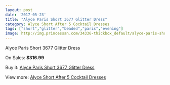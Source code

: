 ```yaml
---
layout: post
date: '2017-05-23'
title: "Alyce Paris Short 3677 Glitter Dress"
category: Alyce Short After 5 Cocktail Dresses
tags: ["short","glitter","beaded","paris","evening"]
image: http://img.princessan.com/34336-thickbox_default/alyce-paris-short-3677-glitter-dress.jpg
---
```

Alyce Paris Short 3677 Glitter Dress

On Sales: **$316.99**
<a href="https://www.princessan.com/en/16070-alyce-paris-short-3677-glitter-dress.html"><amp-img layout="responsive" width="600" height="600" src="//img.princessan.com/34336-thickbox_default/alyce-paris-short-3677-glitter-dress.jpg" alt="Alyce Paris Short 3677 Glitter Dress 0" /></a>
<a href="https://www.princessan.com/en/16070-alyce-paris-short-3677-glitter-dress.html"><amp-img layout="responsive" width="600" height="600" src="//img.princessan.com/34337-thickbox_default/alyce-paris-short-3677-glitter-dress.jpg" alt="Alyce Paris Short 3677 Glitter Dress 1" /></a>

Buy it: [Alyce Paris Short 3677 Glitter Dress](https://www.princessan.com/en/16070-alyce-paris-short-3677-glitter-dress.html "Alyce Paris Short 3677 Glitter Dress")

View more: [Alyce Short After 5 Cocktail Dresses](https://www.princessan.com/en/132- "Alyce Short After 5 Cocktail Dresses")